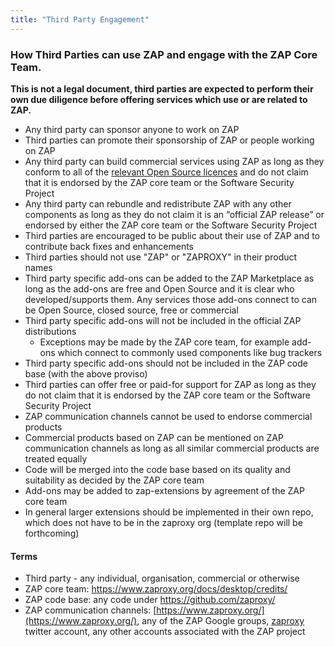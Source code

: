 ```yaml
---
title: "Third Party Engagement"
---
```

### How Third Parties can use ZAP and engage with the ZAP Core Team.

__This is not a legal document, third parties are expected to perform their own due diligence before offering services which use or are related to ZAP.__

* Any third party can sponsor anyone to work on ZAP
* Third parties can promote their sponsorship of ZAP or people working on ZAP
* Any third party can build commercial services using ZAP as long as they conform to all of the [relevant Open Source licences](https://github.com/zaproxy/zaproxy/blob/main/LEGALNOTICE.md) and do not claim that it is endorsed by the ZAP core team or the Software Security Project
* Any third party can rebundle and redistribute ZAP with any other components as long as they do not claim it is an “official ZAP release” or endorsed by either the ZAP core team or the Software Security Project
* Third parties are encouraged to be public about their use of ZAP and to contribute back fixes and enhancements
* Third parties should not use "ZAP" or "ZAPROXY" in their product names
* Third party specific add-ons can be added to the ZAP Marketplace as long as the add-ons are free and Open Source and it is clear who developed/supports them. Any services those add-ons connect to can be Open Source, closed source, free or commercial
* Third party specific add-ons will not be included in the official ZAP distributions
  * Exceptions may be made by the ZAP core team, for example add-ons which connect to commonly used components like bug trackers
* Third party specific add-ons should not be included in the ZAP code base (with the above proviso)
* Third parties can offer free or paid-for support for ZAP as long as they do not claim that it is endorsed by the ZAP core team or the Software Security Project
* ZAP communication channels cannot be used to endorse commercial products
* Commercial products based on ZAP can be mentioned on ZAP communication channels as long as all similar commercial products are treated equally
* Code will be merged into the code base based on its quality and suitability as decided by the ZAP core team
* Add-ons may be added to zap-extensions by agreement of the ZAP core team
* In general larger extensions should be implemented in their own repo, which does not have to be in the zaproxy org (template repo will be forthcoming)

#### Terms
* Third party - any individual, organisation, commercial or otherwise
* ZAP core team: https://www.zaproxy.org/docs/desktop/credits/
* ZAP code base: any code under https://github.com/zaproxy/
* ZAP communication channels: [https://www.zaproxy.org/](https://www.zaproxy.org/), any of the ZAP Google groups, [zaproxy](https://twitter.com/zaproxy) twitter account, any other accounts associated with the ZAP project
